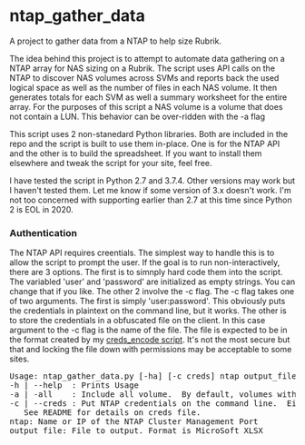 # ntap_gather_data
A project to gather data from a NTAP to help size Rubrik.

The idea behind this project is to attempt to automate data gathering on a NTAP array for NAS sizing on a Rubrik.
The script uses API calls on the NTAP to discover NAS volumes across SVMs and reports back the used logical space as well as the number of files in each NAS volume.  It then generates totals for each SVM as well a summary worksheet for the entire array.
For the purposes of this script a NAS volume is a volume that does not contain a LUN.  This behavior can be over-ridden with the -a flag

This script uses 2 non-stanedard Python libraries.  Both are included in the repo and the script is built to use them in-place.  One is for the NTAP API and the other is to build the spreadsheet.  If you want to install them elsewhere and tweak the script for your site, feel free.

I have tested the script in Python 2.7 and 3.7.4.  Other versions may work but I haven't tested them.  Let me know if some version of 3.x doesn't work.  I'm not too concerned with supporting earlier than 2.7 at this time since Python 2 is EOL in 2020.

<h3>Authentication</h3>
The NTAP API requires creentials.  The simplest way to handle this is to allow the script to prompt the user.  If the goal is to run non-interactively, there are 3 options.  The first is to simnply hard code them into the script.  The variabled 'user' and 'password' are initialized as empty strings.  You can change that if you like.
The other 2 involve the -c flag.  The -c flag takes one of two arguments.  The first is simply 'user:password'.  This obviously puts the credentials in plaintext on the command line, but it works.  
The other is to store the credentials in a obfuscated file on the client.  In this case argument to the -c flag is the name of the file.  The file is expected to be in the format created by my 
<a href="https://github.com/adamrfox/creds_encode">creds_encode script</a>.  It's not the most secure but that and locking the file down with permissions may be acceptable to some sites.

<pre>
Usage: ntap_gather_data.py [-ha] [-c creds] ntap output_file
-h | --help  : Prints Usage
-a | -all    : Include all volume.  By default, volumes with LUNs are excluded
-c | --creds : Put NTAP credentials on the command line.  Either user:pwd or creds file
   See README for details on creds file.
ntap: Name or IP of the NTAP Cluster Management Port
output_file: File to output. Format is MicroSoft XLSX
</pre>
